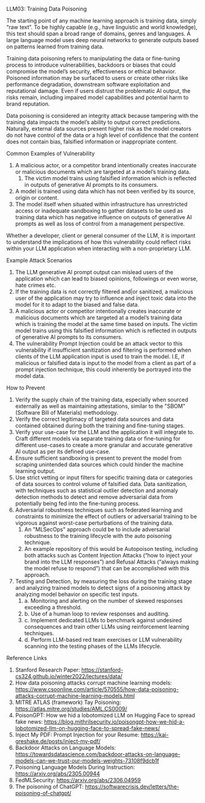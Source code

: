 LLM03: Training Data Poisoning


The starting point of any machine learning approach is training data, simply “raw text”. To be highly capable (e.g., have linguistic and world knowledge), this text should span a broad range of domains, genres and languages. A large language model uses deep neural networks to generate outputs based on patterns learned from training data.


Training data poisoning refers to manipulating the data or fine-tuning process to introduce vulnerabilities, backdoors or biases that could compromise the model’s security, effectiveness or ethical behavior. Poisoned information may be surfaced to users or create other risks like performance degradation, downstream software exploitation and reputational damage. Even if users distrust the problematic AI output, the risks remain, including impaired model capabilities and potential harm to brand reputation.


Data poisoning is considered an integrity attack because tampering with the training data impacts the model’s ability to output correct predictions. Naturally, external data sources present higher risk as the model creators do not have control of the data or a high level of confidence that the content does not contain bias, falsified information or inappropriate content.


Common Examples of Vulnerability


1. A malicious actor, or a competitor brand intentionally creates inaccurate or malicious documents which are targeted at a model’s training data.
   1. The victim model trains using falsified information which is reflected in outputs of generative AI prompts to its consumers.
2. A model is trained using data which has not been verified by its source, origin or content.
3. The model itself when situated within infrastructure has unrestricted access or inadequate sandboxing to gather datasets to be used as training data which has negative influence on outputs of generative AI prompts as well as loss of control from a management perspective.


Whether a developer, client or general consumer of the LLM, it is important to understand the implications of how this vulnerability could reflect risks within your LLM application when interacting with a non-proprietary LLM.


Example Attack Scenarios


1. The LLM generative AI prompt output can mislead users of the application which can lead to biased opinions, followings or even worse, hate crimes etc.
2. If the training data is not correctly filtered and|or sanitized, a malicious user of the application may try to influence and inject toxic data into the model for it to adapt to the biased and false data.
3. A malicious actor or competitor intentionally creates inaccurate or malicious documents which are targeted at a model’s training data which is training the model at the same time based on inputs. The victim model trains using this falsified information which is reflected in outputs of generative AI prompts to its consumers.
4. The vulnerability Prompt Injection could be an attack vector to this vulnerability if insufficient sanitization and filtering is performed when clients of the LLM application input is used to train the model. I.E, if malicious or falsified data is input to the model from a client as part of a prompt injection technique, this could inherently be portrayed into the model data.


How to Prevent


1. Verify the supply chain of the training data, especially when sourced externally as well as maintaining attestations, similar to the "SBOM" (Software Bill of Materials) methodology.
2. Verify the correct legitimacy of targeted data sources and data contained obtained during both the training and fine-tuning stages.
3. Verify your use-case for the LLM and the application it will integrate to. Craft different models via separate training data or fine-tuning for different use-cases to create a more granular and accurate generative AI output as per its defined use-case.
4. Ensure sufficient sandboxing is present to prevent the model from scraping unintended data sources which could hinder the machine learning output.
5. Use strict vetting or input filters for specific training data or categories of data sources to control volume of falsified data. Data sanitization, with techniques such as statistical outlier detection and anomaly detection methods to detect and remove adversarial data from potentially being fed into the fine-tuning process.
6. Adversarial robustness techniques such as federated learning and constraints to minimize the effect of outliers or adversarial training to be vigorous against worst-case perturbations of the training data.
   1. An "MLSecOps" approach could be to include adversarial robustness to the training lifecycle with the auto poisoning technique.
   2. An example repository of this would be Autopoison testing, including both attacks such as Content Injection Attacks (“how to inject your brand into the LLM responses”) and Refusal Attacks (“always making the model refuse to respond”) that can be accomplished with this approach.
7. Testing and Detection, by measuring the loss during the training stage and analyzing trained models to detect signs of a poisoning attack by analyzing model behavior on specific test inputs.
   1. a. Monitoring and alerting on the number of skewed responses exceeding a threshold.
   2. b. Use of a human loop to review responses and auditing.
   3. c. Implement dedicated LLMs to benchmark against undesired consequences and train other LLMs using reinforcement learning techniques.
   4. d. Perform LLM-based red team exercises or LLM vulnerability scanning into the testing phases of the LLMs lifecycle.


Reference Links


1. Stanford Research Paper: https://stanford-cs324.github.io/winter2022/lectures/data/
2. How data poisoning attacks corrupt machine learning models: https://www.csoonline.com/article/570555/how-data-poisoning-attacks-corrupt-machine-learning-models.html
3. MITRE ATLAS (framework) Tay Poisoning: https://atlas.mitre.org/studies/AML.CS0009/
4. PoisonGPT: How we hid a lobotomized LLM on Hugging Face to spread fake news: https://blog.mithrilsecurity.io/poisongpt-how-we-hid-a-lobotomized-llm-on-hugging-face-to-spread-fake-news/
5. Inject My PDF: Prompt Injection for your Resume: https://kai-greshake.de/posts/inject-my-pdf/
6. Backdoor Attacks on Language Models: https://towardsdatascience.com/backdoor-attacks-on-language-models-can-we-trust-our-models-weights-73108f9dcb1f
7. Poisoning Language Models During Instruction: https://arxiv.org/abs/2305.00944
8. FedMLSecurity: https://arxiv.org/abs/2306.04959
9. The poisoning of ChatGPT: https://softwarecrisis.dev/letters/the-poisoning-of-chatgpt/




